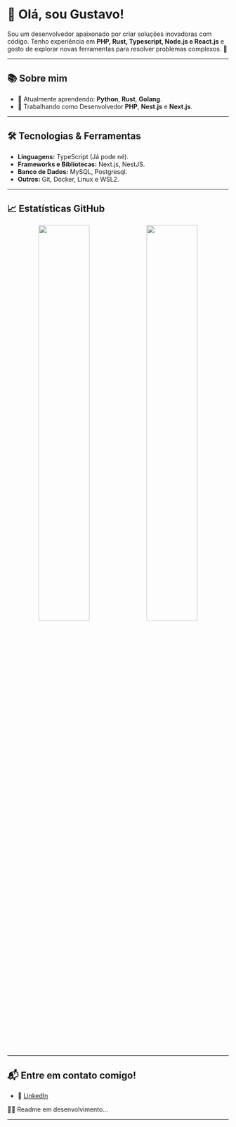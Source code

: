 # 👋 Olá, sou Gustavo!

Sou um desenvolvedor apaixonado por criar soluções inovadoras com código. Tenho experiência em **PHP, Rust, Typescript, Node.js e React.js** e gosto de explorar novas ferramentas para resolver problemas complexos. 🚀

---

## 📚 Sobre mim
- 🌱 Atualmente aprendendo: **Python**, **Rust**, **Golang**.
- 💼 Trabalhando como Desenvolvedor **PHP**, **Nest.js** e **Next.js**.

---

## 🛠️ Tecnologias & Ferramentas
- **Linguagens:** TypeScript (Já pode né).
- **Frameworks e Bibliotecas:** Next.js, NestJS.
- **Banco de Dados:** MySQL, Postgresql.
- **Outros:** Git, Docker, Linux e WSL2.

---

<!--
## 🌟 Destaques
### 💻 Projetos mais relevantes:
- [**Nome do Projeto 1**](link-do-projeto): Uma breve descrição do projeto e sua importância.
- [**Nome do Projeto 2**](link-do-projeto): Uma breve descrição do projeto e sua importância.
- [**Nome do Projeto 3**](link-do-projeto): Uma breve descrição do projeto e sua importância.
-->

<!--
### 🎮 Jogos em desenvolvimento:
- **Projeto Indie em Rust:** Criando um jogo 2D semelhante ao Stardew Valley sem uso de bibliotecas externas.  
- **Minecraft Clone:** Explorando **OpenGL** e C++ para aprender mais sobre gráficos e engines customizadas.
-->

## 📈 Estatísticas GitHub
<div align="center">
  <img width="48%" src="https://github-readme-stats.vercel.app/api/top-langs/?username=Gurtinho&layout=compact&langs_count=7&theme=radical" />
  <img width="48%" src="https://github-readme-stats.vercel.app/api?username=Gurtinho&show_icons=true&theme=radical&include_all_commits=true&count_private=true" />
</div>

---

<!--
## 📝 Últimos artigos
- [Como criar um interpretador do zero em Rust](link-do-artigo)
- [Por que escolher Rust para jogos](link-do-artigo)
---
-->

## 📬 Entre em contato comigo!
<!-- - 🌐 [Meu site pessoal](link-do-site) -->
- 💼 [LinkedIn](https://linkedin.com/in/gustavo-litter-6ab24b191)
<!-- - 📧 Email: [seuemail@dominio.com](mailto:seuemail@dominio.com) -->

💢🚧 Readme em desenvolvimento...

---
